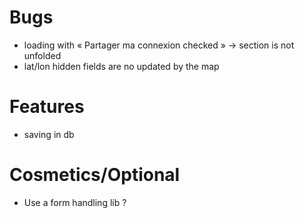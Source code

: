Bugs
====

- loading with « Partager ma connexion checked » -> section is not unfolded
- lat/lon hidden fields are no updated by the map

Features
========

- saving in db

Cosmetics/Optional
==================
- Use a form handling lib ?
